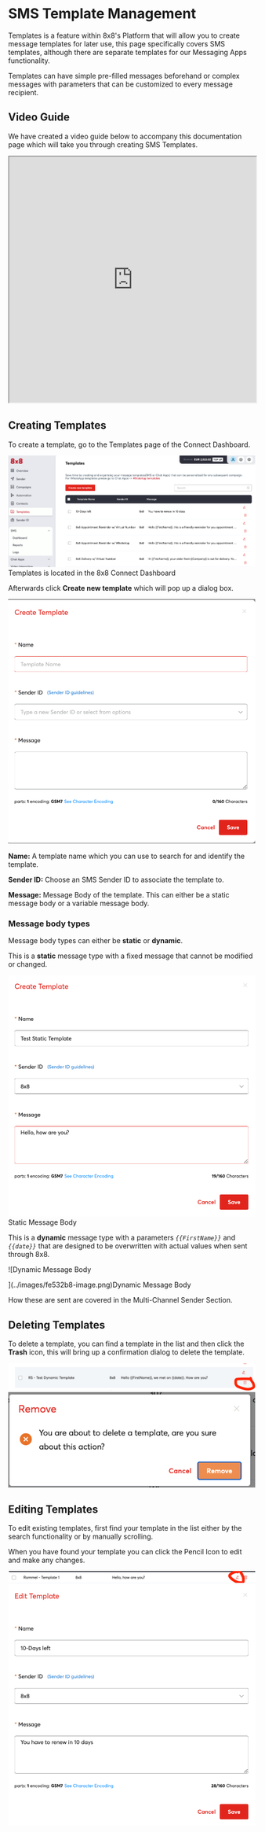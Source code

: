 # SMS Template Management

Templates is a feature within 8x8's Platform that will allow you to create message templates for later use, this page specifically covers SMS templates, although there are separate templates for our Messaging Apps functionality.

Templates can have simple pre-filled messages beforehand or complex messages with parameters that can be customized to every message recipient.

## Video Guide

We have created a video guide below to accompany this documentation page which will take you through creating SMS Templates.

<iframe
  src="https://www.youtube.com/embed/BP2TErV3FEk?si=0Be9q1wIC1gp8Wbp"
  height="500px"
  width="100%"
  allow="picture-in-picture; web-share"
  allowFullScreen>
</iframe>

## Creating Templates

To create a template, go to the Templates page of the Connect Dashboard.

![Templates is located in the 8x8 Connect Dashboard](../images/6211dbb-image.png)Templates is located in the 8x8 Connect Dashboard

Afterwards click **Create new template** which will pop up a dialog box.

![image](../images/2b2ed78-image.png)

**Name:** A template name which you can use to search for and identify the template.

**Sender ID:** Choose an SMS Sender ID to associate the template to.

**Message:** Message Body of the template. This can either be a static message body or a variable message body.

### Message body types

Message body types can either be **static** or **dynamic**.

This is a **static** message type with a fixed message that cannot be modified or changed.

![Static Message Body](../images/bca3573-image.png)Static Message Body

This is a **dynamic** message type with a parameters *`{{FirstName}}`* and *`{{date}}`* that are designed to be overwritten with actual values when sent through 8x8.

![Dynamic Message Body

](../images/fe532b8-image.png)Dynamic Message Body

How these are sent are covered in the Multi-Channel Sender Section.

## Deleting Templates

To delete a template, you can find a template in the list and then click the **Trash** icon, this will bring up a confirmation dialog to delete the template.

![image](../images/80d58c8-Screenshot_2023-10-10_at_1.45.10_PM.png)
![Delete Template Dialog](../images/76866d9-image.png "Delete Template Dialog")

## Editing Templates

To edit existing templates, first find your template in the list either by the search functionality or by manually scrolling.

When you have found your template you can click the Pencil Icon to edit and make any changes.

![image](../images/ccf666f-Screenshot_2023-10-10_at_1.48.28_PM.png)
![Edit Template Dialog](../images/bfeca98-image.png "Edit Template Dialog")
